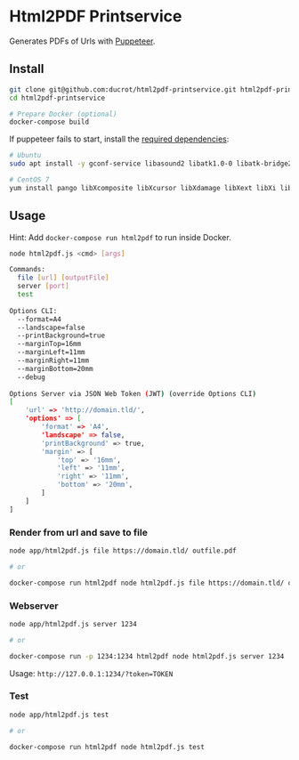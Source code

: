 # Html2PDF Printservice

Generates PDFs of Urls with [Puppeteer](https://github.com/puppeteer/puppeteer).

## Install

```bash
git clone git@github.com:ducrot/html2pdf-printservice.git html2pdf-printservice
cd html2pdf-printservice

# Prepare Docker (optional)
docker-compose build
```

If puppeteer fails to start, install the [required dependencies](https://github.com/GoogleChrome/puppeteer/blob/master/docs/troubleshooting.md):
 
```bash
# Ubuntu
sudo apt install -y gconf-service libasound2 libatk1.0-0 libatk-bridge2.0-0 libc6 libcairo2 libcups2 libdbus-1-3 libexpat1 libfontconfig1 libgcc1 libgconf-2-4 libgdk-pixbuf2.0-0 libglib2.0-0 libgtk-3-0 libnspr4 libpango-1.0-0 libpangocairo-1.0-0 libstdc++6 libx11-6 libx11-xcb1 libxcb1 libxcomposite1 libxcursor1 libxdamage1 libxext6 libxfixes3 libxi6 libxrandr2 libxrender1 libxss1 libxtst6 ca-certificates fonts-liberation libappindicator1 libnss3 lsb-release xdg-utils wget

# CentOS 7
yum install pango libXcomposite libXcursor libXdamage libXext libXi libXtst cups-libs libXScrnSaver libXrandr GConf2 alsa-lib atk gtk3 ipa-gothic-fonts xorg-x11-fonts-100dpi xorg-x11-fonts-75dpi xorg-x11-utils xorg-x11-fonts-cyrillic xorg-x11-fonts-Type1 xorg-x11-fonts-misc
```


## Usage

Hint: Add `docker-compose run html2pdf` to run inside Docker.

```bash
node html2pdf.js <cmd> [args]

Commands:
  file [url] [outputFile]
  server [port]
  test
  
Options CLI:
  --format=A4
  --landscape=false
  --printBackground=true
  --marginTop=16mm
  --marginLeft=11mm
  --marginRight=11mm
  --marginBottom=20mm
  --debug
  
Options Server via JSON Web Token (JWT) (override Options CLI)
[
    'url' => 'http://domain.tld/',
    'options' => [
        'format' => 'A4',
        'landscape' => false,
        'printBackground' => true,
        'margin' => [
            'top' => '16mm',
            'left' => '11mm',
            'right' => '11mm',
            'bottom' => '20mm',
        ]
    ]
]
```

### Render from url and save to file

```bash
node app/html2pdf.js file https://domain.tld/ outfile.pdf

# or

docker-compose run html2pdf node html2pdf.js file https://domain.tld/ outfile.pdf
```

### Webserver

```bash
node app/html2pdf.js server 1234

# or

docker-compose run -p 1234:1234 html2pdf node html2pdf.js server 1234
```

Usage: `http://127.0.0.1:1234/?token=TOKEN`


### Test

```bash
node app/html2pdf.js test

# or

docker-compose run html2pdf node html2pdf.js test
```
